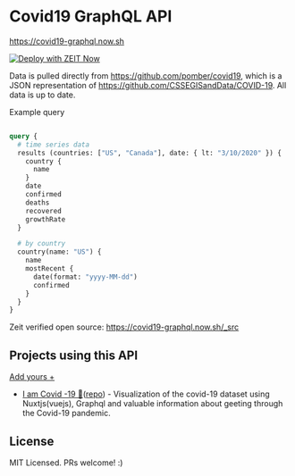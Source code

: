 # Covid19 GraphQL API

https://covid19-graphql.now.sh

[![Deploy with ZEIT Now](https://zeit.co/button)](https://zeit.co/import/project?template=https://github.com/rlindskog/covid19-graphql)


Data is pulled directly from https://github.com/pomber/covid19, which is a JSON representation of https://github.com/CSSEGISandData/COVID-19. All data is up to date.

Example query
```graphql

query {
  # time series data
  results (countries: ["US", "Canada"], date: { lt: "3/10/2020" }) {
    country {
      name
    }
    date
    confirmed
    deaths
    recovered
    growthRate
  }

  # by country
  country(name: "US") {
    name
    mostRecent {
      date(format: "yyyy-MM-dd")
      confirmed
    }
  }
}

```

Zeit verified open source: https://covid19-graphql.now.sh/_src

## Projects using this API

[Add yours +](https://github.com/rlindskog/covid19-graphql/edit/master/README.md)

- [I am Covid -19 🦠](https://iamcovid-19.netlify.com/)([repo](https://github.com/cryptodoct0r/Covid-19-Status-gql)) - Visualization of the covid-19 dataset using Nuxtjs(vuejs), Graphql and valuable information about geeting through the Covid-19 pandemic.

## License
MIT Licensed. PRs welcome! :)
